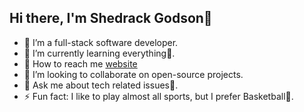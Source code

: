 ## Hi there, I'm Shedrack Godson👋

- 💼 I’m a full-stack software developer.
- 🌱 I’m currently learning everything🤣.
- 🌱 How to reach me [website](https://shedrackgodson.pythoonanywhere.com)
- 👯 I’m looking to collaborate on open-source projects.
- 💬 Ask me about tech related issues📡.
- ⚡ Fun fact: I like to play almost all sports, but I prefer Basketball🏀.
